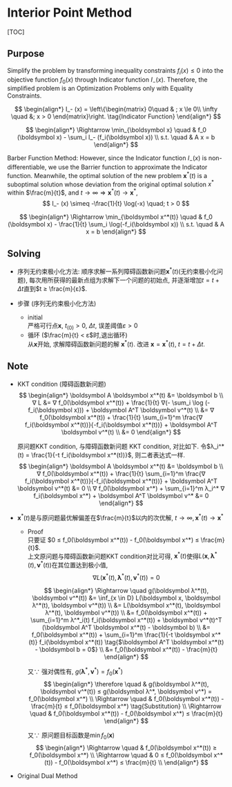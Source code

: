# Interior Point Method

[TOC]

## Purpose    
Simplify the problem by transforming inequality constraints $f_i(x) \le 0$ into the objective function $f_0(x)$ through Indicator function $I_- (x)$. Therefore, the simplified problem is an Optimization Problems only with Equality Constraints.

$$
\begin{align*}
  I_- (x) = \left\{\begin{matrix}  
    0\quad & ; x \le 0\\
    \infty \quad &; x > 0
  \end{matrix}\right.  \tag{Indicator Function}
\end{align*}
$$

$$
\begin{align*}
  \Rightarrow \min_{\boldsymbol x} \quad & f_0 (\boldsymbol x) - \sum_i I_- (f_i(\boldsymbol x)) \\
  s.t. \quad & A x = b
\end{align*}
$$

Barber Function Method:
However, since the Indicator function $I_- (x)$ is non-differentiable, we use the Barrier function to approximate the Indicator function. Meanwhile, the optimal solution of the new problem $\boldsymbol x^*(t)$ is a suboptimal solution whose deviation from the original optimal solution $x^*$ within $\frac{m}{t}$, and $t \to \infty \Rightarrow \boldsymbol x^*(t) \to \boldsymbol x^*$,
$$
I_- (x) \simeq -\frac{1}{t} \log(-x)  \quad; t > 0
$$

$$
\begin{align*}
  \Rightarrow \min_{\boldsymbol x^*(t)} \quad & f_0 (\boldsymbol x) - \frac{1}{t} \sum_i \log(-f_i(\boldsymbol x)) \\
  s.t. \quad & A x = b
\end{align*}
$$

## Solving  

- 序列无约束极小化方法: 顺序求解一系列障碍函数新问题$\boldsymbol x^*(t)$(无约束极小化问题), 每次用所获得的最新点组为求解下一个问题的初始点, 并逐渐增加$t = t + Δt$直到$t ≥ \frac{m}{ε}$.

- 步骤 (序列无约束极小化方法)
  - initial  
    严格可行点$\boldsymbol x$, $t_{(0)}>0$, $Δt$, 误差阈值$ε>0$
  - 循环 ($\frac{m}{t} < ε$时,退出循环)  
    从$\boldsymbol x$开始, 求解障碍函数新问题的解 $\boldsymbol x^*(t)$. 改进 $\boldsymbol x = \boldsymbol x^*(t)$, $t = t + Δt$.

## Note  

- KKT condition (障碍函数新问题)  
  $$
  \begin{align*}
    \boldsymbol A \boldsymbol x^*(t) &= \boldsymbol b  \\
    ∇ L &= ∇ f_0(\boldsymbol x^*(t)) + \frac{1}{t} ∇(- \sum_i \log (-f_i(\boldsymbol x))) + \boldsymbol A^T \boldsymbol v^*(t)  \\
      &= ∇ f_0(\boldsymbol x^*(t)) + \frac{1}{t} \sum_{i=1}^m \frac{∇ f_i(\boldsymbol x^*(t))}{-f_i(\boldsymbol x^*(t))} + \boldsymbol A^T \boldsymbol v^*(t)  \\
      &= 0
  \end{align*}
  $$

  原问题KKT condition, 与障碍函数新问题 KKT condition, 对比如下. 令$λ_i^*(t) = \frac{1}{-t f_i(\boldsymbol x^*(t))}$, 则二者表达式一样.
  $$
  \begin{align*}
    \boldsymbol A \boldsymbol x^*(t) &= \boldsymbol b  \\
    ∇ f_0(\boldsymbol x^*(t)) + \frac{1}{t} \sum_{i=1}^m \frac{∇ f_i(\boldsymbol x^*(t))}{-f_i(\boldsymbol x^*(t))} + \boldsymbol A^T \boldsymbol v^*(t) &= 0  \\
    ∇ f_0(\boldsymbol x^*) + \sum_{i=1}^m λ_i^* ∇ f_i(\boldsymbol x^*) + \boldsymbol A^T \boldsymbol v^* &= 0
  \end{align*}
  $$

- $\boldsymbol x^*(t)$是与原问题最优解偏差在$\frac{m}{t}$以内的次优解, $t \to \infty, \boldsymbol x^*(t) \to \boldsymbol x^*$
  - Proof  
    只要证 $0 ≤ f_0(\boldsymbol x^*(t)) - f_0(\boldsymbol x^*) ≤ \frac{m}{t}$.  
    上文原问题与障碍函数新问题KKT condition对比可得, $\boldsymbol x^*(t)$使得$L(\boldsymbol x, \boldsymbol λ^*(t), \boldsymbol v^*(t))$在其位置达到极小值, 
    $$∇ L(\boldsymbol x^*(t), \boldsymbol λ^*(t), \boldsymbol v^*(t)) = 0$$

    $$
    \begin{align*}
      \Rightarrow \quad  g(\boldsymbol λ^*(t), \boldsymbol v^*(t)) &= \inf_{x \in D} L(\boldsymbol x, \boldsymbol λ^*(t), \boldsymbol v^*(t))  \\
        &= L(\boldsymbol x^*(t), \boldsymbol λ^*(t), \boldsymbol v^*(t))  \\
        &= f_0(\boldsymbol x^*(t)) + \sum_{i=1}^m λ^*_i(t) f_i(\boldsymbol x^*(t)) + \boldsymbol v^*(t)^T (\boldsymbol A^T \boldsymbol x^*(t) - \boldsymbol b)  \\
        &= f_0(\boldsymbol x^*(t)) + \sum_{i=1}^m \frac{1}{-t \boldsymbol x^*(t)} f_i(\boldsymbol x^*(t))  \tag{$\boldsymbol A^T \boldsymbol x^*(t) - \boldsymbol b = 0$}  \\
        &= f_0(\boldsymbol x^*(t)) - \frac{m}{t}
    \end{align*}
    $$

    又$\because$ 强对偶性有, $g(\boldsymbol λ^*, \boldsymbol v^*) = f_0(\boldsymbol x^*)$
    $$
    \begin{align*}
      \therefore \quad & g(\boldsymbol λ^*(t), \boldsymbol v^*(t)) ≤ g(\boldsymbol λ^*, \boldsymbol v^*) = f_0(\boldsymbol x^*)  \\
      \Rightarrow \quad &  f_0(\boldsymbol x^*(t)) - \frac{m}{t} ≤ f_0(\boldsymbol x^*)  \tag{Substitution}  \\
      \Rightarrow \quad &  f_0(\boldsymbol x^*(t)) - f_0(\boldsymbol x^*) ≤ \frac{m}{t}
    \end{align*}
    $$

    又$\because$ 原问题目标函数是$\min f_0(\boldsymbol x)$
    $$
    \begin{align*}
      \Rightarrow \quad &  f_0(\boldsymbol x^*(t)) ≥ f_0(\boldsymbol x^*)  \\
      \Rightarrow \quad &  0 ≤ f_0(\boldsymbol x^*(t)) - f_0(\boldsymbol x^*) ≤ \frac{m}{t}  \\
    \end{align*}
    $$

- Original Dual Method
